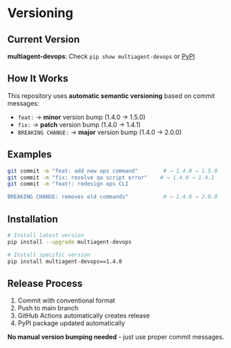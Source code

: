 # Versioning

## Current Version
**multiagent-devops**: Check `pip show multiagent-devops` or [PyPI](https://pypi.org/project/multiagent-devops/)

## How It Works
This repository uses **automatic semantic versioning** based on commit messages:

- `feat:` → **minor** version bump (1.4.0 → 1.5.0)
- `fix:` → **patch** version bump (1.4.0 → 1.4.1) 
- `BREAKING CHANGE:` → **major** version bump (1.4.0 → 2.0.0)

## Examples
```bash
git commit -m "feat: add new ops command"        # → 1.4.0 → 1.5.0
git commit -m "fix: resolve qa script error"    # → 1.4.0 → 1.4.1
git commit -m "feat!: redesign ops CLI

BREAKING CHANGE: removes old commands"           # → 1.4.0 → 2.0.0
```

## Installation
```bash
# Install latest version
pip install --upgrade multiagent-devops

# Install specific version  
pip install multiagent-devops==1.4.0
```

## Release Process
1. Commit with conventional format
2. Push to main branch
3. GitHub Actions automatically creates release
4. PyPI package updated automatically

**No manual version bumping needed** - just use proper commit messages.
